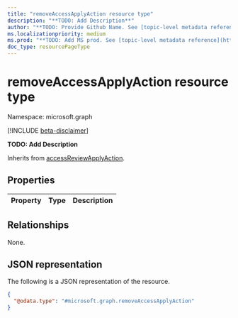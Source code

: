 ```yaml
---
title: "removeAccessApplyAction resource type"
description: "**TODO: Add Description**"
author: "**TODO: Provide Github Name. See [topic-level metadata reference](https://msgo.azurewebsites.net/add/document/guidelines/metadata.html#topic-level-metadata)**"
ms.localizationpriority: medium
ms.prod: "**TODO: Add MS prod. See [topic-level metadata reference](https://msgo.azurewebsites.net/add/document/guidelines/metadata.html#topic-level-metadata)**"
doc_type: resourcePageType
---
```


# removeAccessApplyAction resource type

Namespace: microsoft.graph

[!INCLUDE [beta-disclaimer](../../includes/beta-disclaimer.md)]

**TODO: Add Description**


Inherits from [accessReviewApplyAction](../resources/accessreviewapplyaction.md).

## Properties
|Property|Type|Description|
|:---|:---|:---|

## Relationships
None.

## JSON representation
The following is a JSON representation of the resource.
<!-- {
  "blockType": "resource",
  "@odata.type": "microsoft.graph.removeAccessApplyAction"
}
-->
``` json
{
  "@odata.type": "#microsoft.graph.removeAccessApplyAction"
}
```

